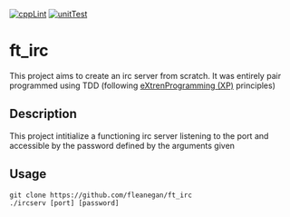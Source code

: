 [![cppLint](https://github.com/fleanegan/ft_irc/actions/workflows/ccpLint.yml/badge.svg?branch=main)](https://github.com/fleanegan/ft_irc/actions/workflows/ccpLint.yml)
[![unitTest](https://github.com/fleanegan/ft_irc/actions/workflows/unitTest.yml/badge.svg?branch=main)](https://github.com/fleanegan/ft_irc/actions/workflows/unitTest.yml)
# ft_irc
This project aims to create an irc server from scratch. It was entirely pair programmed using TDD (following [eXtrenProgramming (XP)](https://madeyski.e-informatyka.pl/download/Madeyski07.pdf) principles)

## Description
This project intitialize a functioning irc server listening
to the port and accessible by the password defined by the arguments given

## Usage
```
git clone https://github.com/fleanegan/ft_irc
./ircserv [port] [password]
```
